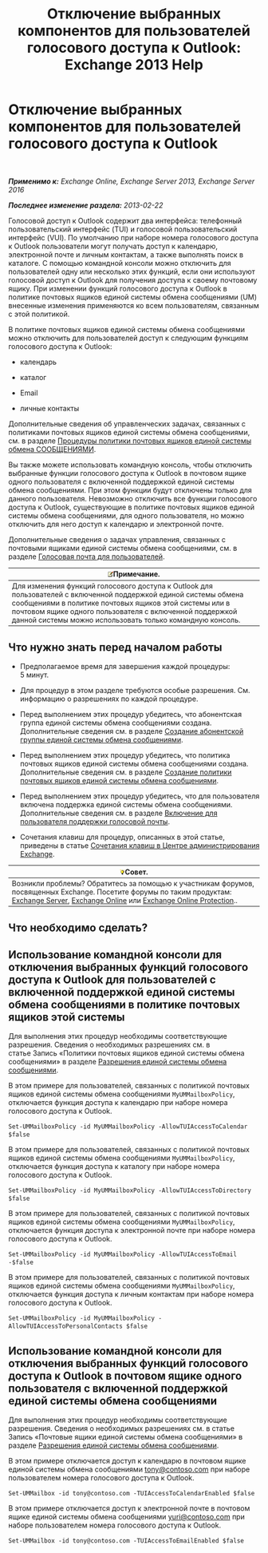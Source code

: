 ﻿---
title: 'Отключение выбранных компонентов для пользователей голосового доступа к Outlook: Exchange 2013 Help'
TOCTitle: Отключение выбранных компонентов для пользователей голосового доступа к Outlook
ms:assetid: 37421edf-af60-4ca9-9e8b-262b8b851607
ms:mtpsurl: https://technet.microsoft.com/ru-ru/library/Gg602126(v=EXCHG.150)
ms:contentKeyID: 50556378
ms.date: 05/22/2018
mtps_version: v=EXCHG.150
ms.translationtype: MT
---

# Отключение выбранных компонентов для пользователей голосового доступа к Outlook

 

_**Применимо к:** Exchange Online, Exchange Server 2013, Exchange Server 2016_

_**Последнее изменение раздела:** 2013-02-22_

Голосовой доступ к Outlook содержит два интерфейса: телефонный пользовательский интерфейс (TUI) и голосовой пользовательский интерфейс (VUI). По умолчанию при наборе номера голосового доступа к Outlook пользователи могут получать доступ к календарю, электронной почте и личным контактам, а также выполнять поиск в каталоге. С помощью командной консоли можно отключить для пользователей одну или несколько этих функций, если они используют голосовой доступ к Outlook для получения доступа к своему почтовому ящику. При изменении функций голосового доступа к Outlook в политике почтовых ящиков единой системы обмена сообщениями (UM) внесенные изменения применяются ко всем пользователям, связанным с этой политикой.

В политике почтовых ящиков единой системы обмена сообщениями можно отключить для пользователей доступ к следующим функциям голосового доступа к Outlook:

  - календарь

  - каталог

  - Email

  - личные контакты

Дополнительные сведения об управленческих задачах, связанных с политиками почтовых ящиков единой системы обмена сообщениями, см. в разделе [Процедуры политики почтовых ящиков единой системы обмена СООБЩЕНИЯМИ](um-mailbox-policy-procedures-exchange-2013-help.md).

Вы также можете использовать командную консоль, чтобы отключить выбранные функции голосового доступа к Outlook в почтовом ящике одного пользователя с включенной поддержкой единой системы обмена сообщениями. При этом функции будут отключены только для данного пользователя. Невозможно отключить все функции голосового доступа к Outlook, существующие в политике почтовых ящиков единой системы обмена сообщениями, для одного пользователя, но можно отключить для него доступ к календарю и электронной почте.

Дополнительные сведения о задачах управления, связанных с почтовыми ящиками единой системы обмена сообщениями, см. в разделе [Голосовая почта для пользователей](voice-mail-for-users-exchange-2013-help.md).

<table>
<thead>
<tr class="header">
<th><img src="images/JJ126620.note(EXCHG.150).gif" title="Примечание" alt="Примечание" />Примечание.</th>
</tr>
</thead>
<tbody>
<tr class="odd">
<td>Для изменения функций голосового доступа к Outlook для пользователей с включенной поддержкой единой системы обмена сообщениями в политике почтовых ящиков этой системы или в почтовом ящике одного пользователя с включенной поддержкой данной системы можно использовать только командную консоль.</td>
</tr>
</tbody>
</table>


## Что нужно знать перед началом работы

  - Предполагаемое время для завершения каждой процедуры: 5 минут.

  - Для процедур в этом разделе требуются особые разрешения. См. информацию о разрешениях по каждой процедуре.

  - Перед выполнением этих процедур убедитесь, что абонентская группа единой системы обмена сообщениями создана. Дополнительные сведения см. в разделе [Создание абонентской группы единой системы обмена сообщениями](create-a-um-dial-plan-exchange-2013-help.md).

  - Перед выполнением этих процедур убедитесь, что политика почтовых ящиков единой системы обмена сообщениями создана. Дополнительные сведения см. в разделе [Создание политики почтовых ящиков единой системы обмена сообщениями](create-a-um-mailbox-policy-exchange-2013-help.md).

  - Перед выполнением этих процедур убедитесь, что для пользователя включена поддержка единой системы обмена сообщениями. Дополнительные сведения см. в разделе [Включение для пользователя поддержки голосовой почты](enable-a-user-for-voice-mail-exchange-2013-help.md).

  - Сочетания клавиш для процедур, описанных в этой статье, приведены в статье [Сочетания клавиш в Центре администрирования Exchange](keyboard-shortcuts-in-the-exchange-admin-center-exchange-online-protection-help.md).

<table>
<thead>
<tr class="header">
<th><img src="images/Bb124558.tip(EXCHG.150).gif" title="Совет" alt="Совет" />Совет.</th>
</tr>
</thead>
<tbody>
<tr class="odd">
<td>Возникли проблемы? Обратитесь за помощью к участникам форумов, посвященных Exchange. Посетите форумы по таким продуктам: <a href="https://go.microsoft.com/fwlink/p/?linkid=60612">Exchange Server</a>, <a href="https://go.microsoft.com/fwlink/p/?linkid=267542">Exchange Online</a> или <a href="https://go.microsoft.com/fwlink/p/?linkid=285351">Exchange Online Protection</a>..</td>
</tr>
</tbody>
</table>


## Что необходимо сделать?

## Использование командной консоли для отключения выбранных функций голосового доступа к Outlook для пользователей с включенной поддержкой единой системы обмена сообщениями в политике почтовых ящиков этой системы

Для выполнения этих процедур необходимы соответствующие разрешения. Сведения о необходимых разрешениях см. в статье Запись «Политики почтовых ящиков единой системы обмена сообщениями» в разделе [Разрешения единой системы обмена сообщениями](unified-messaging-permissions-exchange-2013-help.md).

В этом примере для пользователей, связанных с политикой почтовых ящиков единой системы обмена сообщениями `MyUMMailboxPolicy`, отключается функция доступа к календарю при наборе номера голосового доступа к Outlook.

    Set-UMMailboxPolicy -id MyUMMailboxPolicy -AllowTUIAccessToCalendar $false

В этом примере для пользователей, связанных с политикой почтовых ящиков единой системы обмена сообщениями `MyUMMailboxPolicy`, отключается функция доступа к каталогу при наборе номера голосового доступа к Outlook.

    Set-UMMailboxPolicy -id MyUMMailboxPolicy -AllowTUIAccessToDirectory $false

В этом примере для пользователей, связанных с политикой почтовых ящиков единой системы обмена сообщениями `MyUMMailboxPolicy`, отключается функция доступа к электронной почте при наборе номера голосового доступа к Outlook.

    Set-UMMailboxPolicy -id MyUMMailboxPolicy -AllowTUIAccessToEmail -$false

В этом примере для пользователей, связанных с политикой почтовых ящиков единой системы обмена сообщениями `MyUMMailboxPolicy`, отключается функция доступа к личным контактам при наборе номера голосового доступа к Outlook.

    Set-UMMailboxPolicy -id MyUMMailboxPolicy -AllowTUIAccessToPersonalContacts $false

## Использование командной консоли для отключения выбранных функций голосового доступа к Outlook в почтовом ящике одного пользователя с включенной поддержкой единой системы обмена сообщениями

Для выполнения этих процедур необходимы соответствующие разрешения. Сведения о необходимых разрешениях см. в статье Запись «Почтовые ящики единой системы обмена сообщениями» в разделе [Разрешения единой системы обмена сообщениями](unified-messaging-permissions-exchange-2013-help.md).

В этом примере отключается доступ к календарю в почтовом ящике единой системы обмена сообщениями tony@contoso.com при наборе пользователем номера голосового доступа к Outlook.

    Set-UMMailbox -id tony@contoso.com -TUIAccessToCalendarEnabled $false

В этом примере отключается доступ к электронной почте в почтовом ящике единой системы обмена сообщениями yuri@contoso.com при наборе пользователем номера голосового доступа к Outlook.

    Set-UMMailbox -id tony@contoso.com -TUIAccessToEmailEnabled $false

